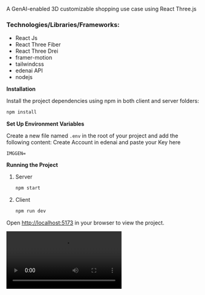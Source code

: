 A GenAI-enabled 3D customizable shopping use case using React Three.js

### Technologies/Libraries/Frameworks:
- React Js
- React Three Fiber
- React Three Drei
- framer-motion
- tailwindcss
- edenai API
- nodejs

**Installation**

Install the project dependencies using npm in both client and server folders:

```bash
npm install
```

**Set Up Environment Variables**

Create a new file named `.env` in the root of your project and add the following content:
Create Account in edenai and paste your Key here

```env
IMGGEN=
```

**Running the Project**

1. Server
   ```bash
   npm start
   ```
2. Client
   ```bash
   npm run dev
   ```

Open [http://localhost:5173](http://localhost:5173) in your browser to view the project.

<video controls src="ReactThree - COMPRESS.mp4" title="Title"></video>